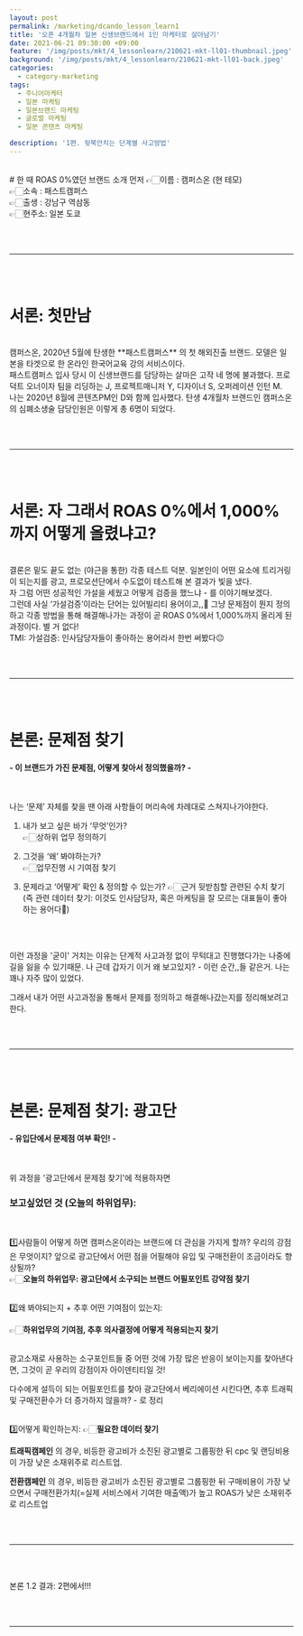 ```yaml
---
layout: post
permalink: /marketing/dcando_lesson_learn1
title: '오픈 4개월차 일본 신생브랜드에서 1인 마케터로 살아남기'
date: 2021-06-21 09:30:00 +09:00
feature: '/img/posts/mkt/4_lessonlearn/210621-mkt-ll01-thumbnail.jpeg'
background: '/img/posts/mkt/4_lessonlearn/210621-mkt-ll01-back.jpeg'
categories:
  - category-marketing
tags:
  - 주니어마케터
  - 일본 마케팅
  - 일본브랜드 마케팅
  - 글로벌 마케팅
  - 일본 콘텐츠 마케팅

description: '1편. 뒷북안치는 단계별 사고방법'
---
```

<br>
# 한 때 ROAS 0%였던 브랜드 소개 먼저
👉🏻이름 : 캠퍼스온 (현 테모) <br>
👉🏻소속 : 패스트캠퍼스 <br>
👉🏻출생 : 강남구 역삼동 <br>
👉🏻현주소: 일본 도쿄

<br><br>
* * *
<br><br>


# 서론: 첫만남
<br>
캠퍼스온, 2020년 5월에 탄생한 **패스트캠퍼스** 의 첫 해외진출 브랜드. 모델은 일본을 타겟으로 한 온라인 한국어교육 강의 서비스이다.
<br>
패스트캠퍼스 입사 당시 이 신생브랜드를 담당하는 살마은 고작 네 명에 불과했다. 프로덕트 오너이자 팀을 리딩하는 J, 프로젝트매니저 Y, 디자이너 S, 오퍼레이션 인턴 M.
<br>
나는 2020년 8월에 콘텐츠PM인 D와 함께 입사했다. 탄생 4개월차 브랜드인 캠퍼스온의 심폐소생술 담당인원은 이렇게 총 6명이 되었다.
<br>

<br><br>
* * *
<br><br>



# 서론: 자 그래서 ROAS 0%에서 1,000%까지 어떻게 올렸냐고?
<br>
결론은 밑도 끝도 없는 (야근을 통한) 각종 테스트 덕분. 일본인이 어떤 요소에 트리거링이 되는지를 광고, 프로모션단에서 수도없이 테스트해 본 결과가 빛을 냈다.
<br>
자 그럼 어떤 성공적인 가설을 세웠고 어떻게 검증을 했느냐 - 를 이야기해보겠다.
<br>
그런데 사실 ‘가설검증’이라는 단어는 있어빌리티 용어이고,,🤔 그냥 문제점이 뭔지 정의하고 각종 방법을 통해 해결해나가는 과정이 곧 ROAS 0%에서 1,000%까지 올리게 된 과정이다. 별 거 없다!
<br>
TMI: 가설검증: 인사담당자들이 좋아하는 용어라서 한번 써봤다😐

<br><br>
* * *
<br><br>




# 본론: 문제점 찾기
#### - 이 브랜드가 가진 문제점, 어떻게 찾아서 정의했을까? -
<br>

나는 ‘문제’ 자체를  찾을 땐 아래 사항들이 머리속에 차례대로 스쳐지나가야한다. <br>

1. 내가 보고 싶은 바가 ‘무엇’인가? <br>
👉🏻상하위 업무 정의하기 <br>

2. 그것을 ‘왜’ 봐야하는가? <br>
👉🏻업무진행 시 기여점 찾기 <br>

3. 문제라고 ‘어떻게’ 확인 & 정의할 수 있는가?
👉🏻근거 뒷받침할 관련된 수치 찾기 <br>
(즉 관련 데이터 찾기: 이것도 인사담당자, 혹은 마케팅을 잘 모르는 대표들이 좋아하는 용어다🙂)

<br>
<br>

이런 과정을 '굳이' 거치는 이유는 단계적 사고과정 없이 무턱대고 진행했다가는 나중에 길을 잃을 수 있기때문. 나 근데 갑자기 이거 왜 보고있지? - 이런 순간,,들 같은거. 나는 꽤나 자주 많이 있었다. <br>

그래서 내가 어떤 사고과정을 통해서 문제를 정의하고 해결해나갔는지를 정리해보려고 한다.


<br><br>
* * *
<br><br>

# 본론: 문제점 찾기: 광고단
#### - 유입단에서 문제점 여부 확인! -
<br>

위 과정을 '광고단에서 문제점 찾기'에 적용하자면 <br>


### 보고싶었던 것 (오늘의 하위업무):
<br>

1️⃣사람들이 어떻게 하면 캠퍼스온이라는 브랜드에 더 관심을 가지게 할까? 우리의 강점은 무엇이지? 앞으로 광고단에서 어떤 점을 어필해야 유입 및 구매전환이 조금이라도 향상될까? <br>
👉🏻**오늘의 하위업무: 광고단에서 소구되는 브랜드 어필포인트 강약점 찾기**
<br>
<br>

2️⃣왜 봐야되는지 + 추후 어떤 기여점이 있는지:<br>

👉🏻**하위업무의 기여점, 추후 의사결정에 어떻게 적용되는지 찾기**
<br>
<br>

광고소재로 사용하는 소구포인트들 중 어떤 것에 가장 많은 반응이 보이는지를 찾아낸다면, 그것이 곧 우리의 강점이자 아이덴티티일 것! <br>

다수에게 설득이 되는 어필포인트를 찾아 광고단에서 베리에이션 시킨다면, 추후 트래픽 및 구매전환수가 더 증가하지 않을까? - 로 정리
<br>
<br>


️3️⃣어떻게 확인하는지:
👉🏻**필요한 데이터 찾기** <br>

**트래픽캠페인** 의 경우, 비등한 광고비가 소진된 광고별로 그룹핑한 뒤 cpc 및 랜딩비용이 가장 낮은 소재위주로 리스트업. <br>

**전환캠페인** 의 경우, 비등한 광고비가 소진된 광고별로 그룹핑한 뒤 구매비용이 가장 낮으면서 구매전환가치(=실제 서비스에서 기여한 매출액)가 높고 ROAS가 낮은 소재위주로 리스트업 <br>



<br><br>
* * *
<br><br>


본론 1.2 결과:
2편에서!!!

<br><br>
* * *
<br><br>
